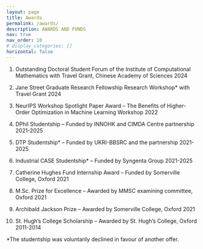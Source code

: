 ```yaml
---
layout: page
title: Awards
permalink: /awards/
description: AWARDS AND FUNDS
nav: true
nav_order: 10
# display_categories: []
horizontal: false
---
```


1. Outstanding Doctoral Student Forum of the Institute of Computational Mathematics with Travel Grant, Chinese Academy of Sciences  2024

2. Jane Street Graduate Research Fellowship Research Workshop* with Travel Grant 2024

3. NeurIPS Workshop Spotlight Paper Award – The Benefits of Higher-Order Optimization in Machine Learning Workshop 2022

4.	DPhil Studentship – Funded by INNOHK and CIMDA Centre partnership 2021-2025

5.	DTP Studentship* – Funded by UKRI-BBSRC and the partnership 2021-2025

6.	Industrial CASE Studentship* – Funded by Syngenta Group 2021-2025

7.	Catherine Hughes Fund Internship Award – Funded by Somerville College, Oxford 2021

8.	M.Sc. Prize for Excellence – Awarded by MMSC examining committee, Oxford 2021

9.	Archibald Jackson Prize – Awarded by Somerville College, Oxford 2021

10.	St. Hugh’s College Scholarship – Awarded by St. Hugh’s College, Oxford 2011-2014
    

*The studentship was voluntarily declined in favour of another offer.

